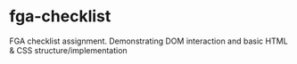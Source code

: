 # fga-checklist
FGA checklist assignment. Demonstrating DOM interaction and basic HTML &amp; CSS  structure/implementation  
